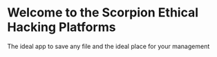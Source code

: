 # Welcome to the Scorpion Ethical Hacking Platforms
The ideal app to save any file 
and the ideal place for your management
